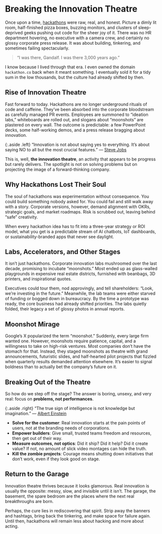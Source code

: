 # Breaking the Innovation Theatre

Once upon a time, [hackathons](https://en.wikipedia.org/wiki/Hackathon) were raw, real, and honest. Picture a dimly lit room, half-finished pizza boxes, buzzing monitors, and clusters of sleep-deprived geeks pushing out code for the sheer joy of it. There was no HR department hovering, no executive with a camera crew, and certainly no glossy corporate press release. It was about building, tinkering, and sometimes failing spectacularly.

> “I was there, Gandalf. I was there 3,000 years ago.”

I know because I lived through that era. I even owned the domain `hackathon.co` back when it meant something. I eventually sold it for a tidy sum in the low thousands, but the culture had already shifted by then.

## Rise of Innovation Theatre

Fast forward to today. Hackathons are no longer underground rituals of code and caffeine. They’ve been absorbed into the corporate bloodstream as carefully managed PR events. Employees are summoned to “ideation labs,” whiteboards are rolled out, and slogans about “moonshots” are plastered on every wall. The outcome is predictable: a few PowerPoint decks, some half-working demos, and a press release bragging about innovation.

{:.aside .left}
“Innovation is not about saying yes to everything. It’s about saying NO to all but the most crucial features.” — [Steve Jobs](https://en.wikipedia.org/wiki/Steve_Jobs)

This is, well, **the innovation theatre**, an activity that appears to be progress but rarely delivers. The spotlight is not on solving problems but on projecting the image of a forward-thinking company.

## Why Hackathons Lost Their Soul

The soul of hackathons was experimentation without consequence. You could build something nobody asked for. You could fail and still walk away with a story. Corporate versions, however, demand alignment with OKRs, strategic goals, and market roadmaps. Risk is scrubbed out, leaving behind “safe” creativity.

When every hackathon idea has to fit into a three-year strategy or ROI model, what you get is a predictable stream of AI chatbots, IoT dashboards, or sustainability-branded apps that never see daylight.

## Labs, Accelerators, and Other Stages

It isn’t just hackathons. Corporate innovation labs mushroomed over the last decade, promising to incubate “moonshots.” Most ended up as glass-walled playgrounds in expensive real estate districts, furnished with beanbags, 3D printers, and inspirational quotes.  

Executives could tour them, nod approvingly, and tell shareholders: “Look, we’re investing in the future.” Meanwhile, the lab teams were either starved of funding or bogged down in bureaucracy. By the time a prototype was ready, the core business had already shifted priorities. The labs quietly folded, their legacy a set of glossy photos in annual reports.

## Moonshot Mirage

Google’s X popularized the term “moonshot.” Suddenly, every large firm wanted one. However, moonshots require patience, capital, and a willingness to take on high-risk ventures. Most companies don’t have the stomach for that. Instead, they staged moonshots as theatre with grand announcements, futuristic slides, and half-hearted pilot projects that fizzled when quarterly results demanded attention elsewhere. It’s easier to signal boldness than to actually bet the company’s future on it.

## Breaking Out of the Theatre

So how do we step off the stage? The answer is boring, unsexy, and very real: focus on **problems, not performances**.

{:.aside .right}
“The true sign of intelligence is not knowledge but imagination.” — [Albert Einstein](https://en.wikipedia.org/wiki/Albert_Einstein)

- **Solve for the customer**: Real innovation starts at the pain points of users, not at the branding needs of corporations.  
- **Empower builders**: Give small, trusted teams freedom and resources, then get out of their way.  
- **Measure outcomes, not optics**: Did it ship? Did it help? Did it create value? If not, no amount of slick video montages can hide the truth.  
- **Kill the zombie projects**: Courage means shutting down initiatives that don’t work, even if they look good on stage.  

## Return to the Garage

Innovation theatre thrives because it looks glamorous. Real innovation is usually the opposite: messy, slow, and invisible until it isn’t. The garage, the basement, the spare bedroom are the places where the next real breakthroughs are born.  

Perhaps, the cure lies in rediscovering that spirit. Strip away the banners and hashtags, bring back the tinkering, and make space for failure again. Until then, hackathons will remain less about hacking and more about acting.
